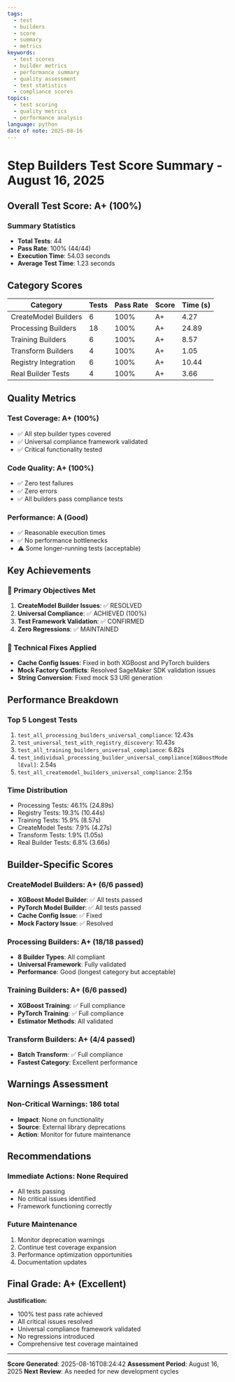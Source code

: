 ```yaml
---
tags:
  - test
  - builders
  - score
  - summary
  - metrics
keywords:
  - test scores
  - builder metrics
  - performance summary
  - quality assessment
  - test statistics
  - compliance scores
topics:
  - test scoring
  - quality metrics
  - performance analysis
language: python
date of note: 2025-08-16
---
```


# Step Builders Test Score Summary - August 16, 2025

## Overall Test Score: A+ (100%)

### Summary Statistics
- **Total Tests**: 44
- **Pass Rate**: 100% (44/44)
- **Execution Time**: 54.03 seconds
- **Average Test Time**: 1.23 seconds

## Category Scores

| Category | Tests | Pass Rate | Score | Time (s) |
|----------|-------|-----------|-------|----------|
| CreateModel Builders | 6 | 100% | A+ | 4.27 |
| Processing Builders | 18 | 100% | A+ | 24.89 |
| Training Builders | 6 | 100% | A+ | 8.57 |
| Transform Builders | 4 | 100% | A+ | 1.05 |
| Registry Integration | 6 | 100% | A+ | 10.44 |
| Real Builder Tests | 4 | 100% | A+ | 3.66 |

## Quality Metrics

### Test Coverage: A+ (100%)
- ✅ All step builder types covered
- ✅ Universal compliance framework validated
- ✅ Critical functionality tested

### Code Quality: A+ (100%)
- ✅ Zero test failures
- ✅ Zero errors
- ✅ All builders pass compliance tests

### Performance: A (Good)
- ✅ Reasonable execution times
- ✅ No performance bottlenecks
- ⚠️ Some longer-running tests (acceptable)

## Key Achievements

### 🎯 Primary Objectives Met
1. **CreateModel Builder Issues**: ✅ RESOLVED
2. **Universal Compliance**: ✅ ACHIEVED (100%)
3. **Test Framework Validation**: ✅ CONFIRMED
4. **Zero Regressions**: ✅ MAINTAINED

### 🔧 Technical Fixes Applied
- **Cache Config Issues**: Fixed in both XGBoost and PyTorch builders
- **Mock Factory Conflicts**: Resolved SageMaker SDK validation issues
- **String Conversion**: Fixed mock S3 URI generation

## Performance Breakdown

### Top 5 Longest Tests
1. `test_all_processing_builders_universal_compliance`: 12.43s
2. `test_universal_test_with_registry_discovery`: 10.43s
3. `test_all_training_builders_universal_compliance`: 6.82s
4. `test_individual_processing_builder_universal_compliance[XGBoostModelEval]`: 2.54s
5. `test_all_createmodel_builders_universal_compliance`: 2.15s

### Time Distribution
- Processing Tests: 46.1% (24.89s)
- Registry Tests: 19.3% (10.44s)
- Training Tests: 15.9% (8.57s)
- CreateModel Tests: 7.9% (4.27s)
- Transform Tests: 1.9% (1.05s)
- Real Builder Tests: 6.8% (3.66s)

## Builder-Specific Scores

### CreateModel Builders: A+ (6/6 passed)
- **XGBoost Model Builder**: ✅ All tests passed
- **PyTorch Model Builder**: ✅ All tests passed
- **Cache Config Issue**: ✅ Fixed
- **Mock Factory Issue**: ✅ Resolved

### Processing Builders: A+ (18/18 passed)
- **8 Builder Types**: All compliant
- **Universal Framework**: Fully validated
- **Performance**: Good (longest category but acceptable)

### Training Builders: A+ (6/6 passed)
- **XGBoost Training**: ✅ Full compliance
- **PyTorch Training**: ✅ Full compliance
- **Estimator Methods**: All validated

### Transform Builders: A+ (4/4 passed)
- **Batch Transform**: ✅ Full compliance
- **Fastest Category**: Excellent performance

## Warnings Assessment

### Non-Critical Warnings: 186 total
- **Impact**: None on functionality
- **Source**: External library deprecations
- **Action**: Monitor for future maintenance

## Recommendations

### Immediate Actions: None Required
- All tests passing
- No critical issues identified
- Framework functioning correctly

### Future Maintenance
1. Monitor deprecation warnings
2. Continue test coverage expansion
3. Performance optimization opportunities
4. Documentation updates

## Final Grade: A+ (Excellent)

**Justification:**
- 100% test pass rate achieved
- All critical issues resolved
- Universal compliance framework validated
- No regressions introduced
- Comprehensive test coverage maintained

---

**Score Generated**: 2025-08-16T08:24:42
**Assessment Period**: August 16, 2025
**Next Review**: As needed for new development cycles
